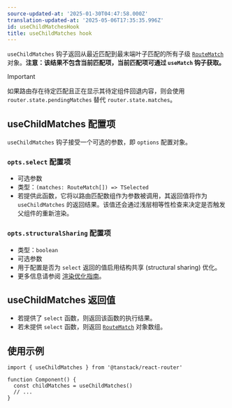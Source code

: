```yaml
---
source-updated-at: '2025-01-30T04:47:58.000Z'
translation-updated-at: '2025-05-06T17:35:35.996Z'
id: useChildMatchesHook
title: useChildMatches hook
---
```


`useChildMatches` 钩子返回从最近匹配到最末端叶子匹配的所有子级 [`RouteMatch`](./RouteMatchType.md) 对象。**注意：该结果不包含当前匹配项，当前匹配项可通过 `useMatch` 钩子获取。**

> [!IMPORTANT]
> 如果路由存在待定匹配且正在显示其待定组件回退内容，则会使用 `router.state.pendingMatches` 替代 `router.state.matches`。

## useChildMatches 配置项

`useChildMatches` 钩子接受一个可选的参数，即 `options` 配置对象。

### `opts.select` 配置项

- 可选参数
- 类型：`(matches: RouteMatch[]) => TSelected`
- 若提供此函数，它将以路由匹配数组作为参数被调用，其返回值将作为 `useChildMatches` 的返回结果。该值还会通过浅层相等性检查来决定是否触发父组件的重新渲染。

### `opts.structuralSharing` 配置项

- 类型：`boolean`
- 可选参数
- 用于配置是否为 `select` 返回的值启用结构共享 (structural sharing) 优化。
- 更多信息请参阅 [渲染优化指南](../../guide/render-optimizations.md)。

## useChildMatches 返回值

- 若提供了 `select` 函数，则返回该函数的执行结果。
- 若未提供 `select` 函数，则返回 [`RouteMatch`](./RouteMatchType.md) 对象数组。

## 使用示例

```tsx
import { useChildMatches } from '@tanstack/react-router'

function Component() {
  const childMatches = useChildMatches()
  // ...
}
```
